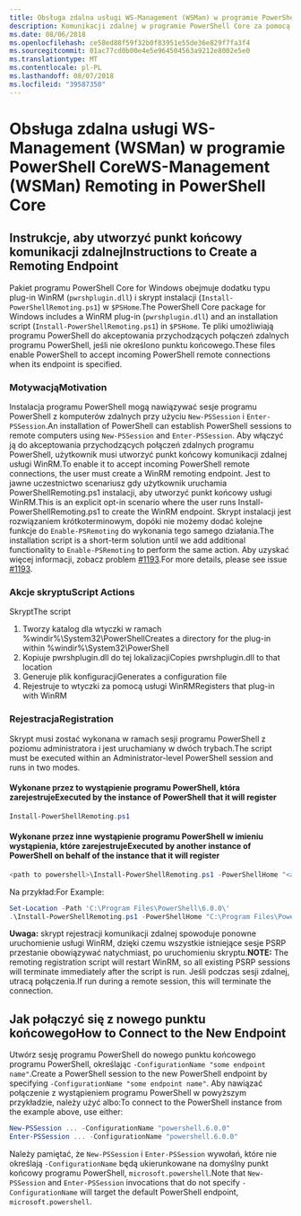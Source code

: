 ```yaml
---
title: Obsługa zdalna usługi WS-Management (WSMan) w programie PowerShell Core
description: Komunikacji zdalnej w programie PowerShell Core za pomocą usługi WS-Management
ms.date: 08/06/2018
ms.openlocfilehash: ce58ed88f59f32b0f83951e55de36e829f7fa3f4
ms.sourcegitcommit: 01ac77cd0b00e4e5e964504563a9212e8002e5e0
ms.translationtype: MT
ms.contentlocale: pl-PL
ms.lasthandoff: 08/07/2018
ms.locfileid: "39587350"
---
```

# <a name="ws-management-wsman-remoting-in-powershell-core"></a><span data-ttu-id="f7ecf-103">Obsługa zdalna usługi WS-Management (WSMan) w programie PowerShell Core</span><span class="sxs-lookup"><span data-stu-id="f7ecf-103">WS-Management (WSMan) Remoting in PowerShell Core</span></span>

## <a name="instructions-to-create-a-remoting-endpoint"></a><span data-ttu-id="f7ecf-104">Instrukcje, aby utworzyć punkt końcowy komunikacji zdalnej</span><span class="sxs-lookup"><span data-stu-id="f7ecf-104">Instructions to Create a Remoting Endpoint</span></span>

<span data-ttu-id="f7ecf-105">Pakiet programu PowerShell Core for Windows obejmuje dodatku typu plug-in WinRM (`pwrshplugin.dll`) i skrypt instalacji (`Install-PowerShellRemoting.ps1`) w `$PSHome`.</span><span class="sxs-lookup"><span data-stu-id="f7ecf-105">The PowerShell Core package for Windows includes a WinRM plug-in (`pwrshplugin.dll`) and an installation script (`Install-PowerShellRemoting.ps1`) in `$PSHome`.</span></span>
<span data-ttu-id="f7ecf-106">Te pliki umożliwiają programu PowerShell do akceptowania przychodzących połączeń zdalnych programu PowerShell, jeśli nie określono punktu końcowego.</span><span class="sxs-lookup"><span data-stu-id="f7ecf-106">These files enable PowerShell to accept incoming PowerShell remote connections when its endpoint is specified.</span></span>

### <a name="motivation"></a><span data-ttu-id="f7ecf-107">Motywacją</span><span class="sxs-lookup"><span data-stu-id="f7ecf-107">Motivation</span></span>

<span data-ttu-id="f7ecf-108">Instalacja programu PowerShell mogą nawiązywać sesje programu PowerShell z komputerów zdalnych przy użyciu `New-PSSession` i `Enter-PSSession`.</span><span class="sxs-lookup"><span data-stu-id="f7ecf-108">An installation of PowerShell can establish PowerShell sessions to remote computers using `New-PSSession` and `Enter-PSSession`.</span></span>
<span data-ttu-id="f7ecf-109">Aby włączyć ją do akceptowania przychodzących połączeń zdalnych programu PowerShell, użytkownik musi utworzyć punkt końcowy komunikacji zdalnej usługi WinRM.</span><span class="sxs-lookup"><span data-stu-id="f7ecf-109">To enable it to accept incoming PowerShell remote connections, the user must create a WinRM remoting endpoint.</span></span>
<span data-ttu-id="f7ecf-110">Jest to jawne uczestnictwo scenariusz gdy użytkownik uruchamia PowerShellRemoting.ps1 instalacji, aby utworzyć punkt końcowy usługi WinRM.</span><span class="sxs-lookup"><span data-stu-id="f7ecf-110">This is an explicit opt-in scenario where the user runs Install-PowerShellRemoting.ps1 to create the WinRM endpoint.</span></span>
<span data-ttu-id="f7ecf-111">Skrypt instalacji jest rozwiązaniem krótkoterminowym, dopóki nie możemy dodać kolejne funkcje do `Enable-PSRemoting` do wykonania tego samego działania.</span><span class="sxs-lookup"><span data-stu-id="f7ecf-111">The installation script is a short-term solution until we add additional functionality to `Enable-PSRemoting` to perform the same action.</span></span>
<span data-ttu-id="f7ecf-112">Aby uzyskać więcej informacji, zobacz problem [#1193](https://github.com/PowerShell/PowerShell/issues/1193).</span><span class="sxs-lookup"><span data-stu-id="f7ecf-112">For more details, please see issue [#1193](https://github.com/PowerShell/PowerShell/issues/1193).</span></span>

### <a name="script-actions"></a><span data-ttu-id="f7ecf-113">Akcje skryptu</span><span class="sxs-lookup"><span data-stu-id="f7ecf-113">Script Actions</span></span>

<span data-ttu-id="f7ecf-114">Skrypt</span><span class="sxs-lookup"><span data-stu-id="f7ecf-114">The script</span></span>

1. <span data-ttu-id="f7ecf-115">Tworzy katalog dla wtyczki w ramach %windir%\System32\PowerShell</span><span class="sxs-lookup"><span data-stu-id="f7ecf-115">Creates a directory for the plug-in within %windir%\System32\PowerShell</span></span>
1. <span data-ttu-id="f7ecf-116">Kopiuje pwrshplugin.dll do tej lokalizacji</span><span class="sxs-lookup"><span data-stu-id="f7ecf-116">Copies pwrshplugin.dll to that location</span></span>
1. <span data-ttu-id="f7ecf-117">Generuje plik konfiguracji</span><span class="sxs-lookup"><span data-stu-id="f7ecf-117">Generates a configuration file</span></span>
1. <span data-ttu-id="f7ecf-118">Rejestruje to wtyczki za pomocą usługi WinRM</span><span class="sxs-lookup"><span data-stu-id="f7ecf-118">Registers that plug-in with WinRM</span></span>

### <a name="registration"></a><span data-ttu-id="f7ecf-119">Rejestracja</span><span class="sxs-lookup"><span data-stu-id="f7ecf-119">Registration</span></span>

<span data-ttu-id="f7ecf-120">Skrypt musi zostać wykonana w ramach sesji programu PowerShell z poziomu administratora i jest uruchamiany w dwóch trybach.</span><span class="sxs-lookup"><span data-stu-id="f7ecf-120">The script must be executed within an Administrator-level PowerShell session and runs in two modes.</span></span>

#### <a name="executed-by-the-instance-of-powershell-that-it-will-register"></a><span data-ttu-id="f7ecf-121">Wykonane przez to wystąpienie programu PowerShell, która zarejestruje</span><span class="sxs-lookup"><span data-stu-id="f7ecf-121">Executed by the instance of PowerShell that it will register</span></span>

```powershell
Install-PowerShellRemoting.ps1
```

#### <a name="executed-by-another-instance-of-powershell-on-behalf-of-the-instance-that-it-will-register"></a><span data-ttu-id="f7ecf-122">Wykonane przez inne wystąpienie programu PowerShell w imieniu wystąpienia, które zarejestruje</span><span class="sxs-lookup"><span data-stu-id="f7ecf-122">Executed by another instance of PowerShell on behalf of the instance that it will register</span></span>

```powershell
<path to powershell>\Install-PowerShellRemoting.ps1 -PowerShellHome "<absolute path to the instance's $PSHOME>"
```

<span data-ttu-id="f7ecf-123">Na przykład:</span><span class="sxs-lookup"><span data-stu-id="f7ecf-123">For Example:</span></span>

```powershell
Set-Location -Path 'C:\Program Files\PowerShell\6.0.0\'
.\Install-PowerShellRemoting.ps1 -PowerShellHome "C:\Program Files\PowerShell\6.0.0\"
```

<span data-ttu-id="f7ecf-124">**Uwaga:** skrypt rejestracji komunikacji zdalnej spowoduje ponowne uruchomienie usługi WinRM, dzięki czemu wszystkie istniejące sesje PSRP przestanie obowiązywać natychmiast, po uruchomieniu skryptu.</span><span class="sxs-lookup"><span data-stu-id="f7ecf-124">**NOTE:** The remoting registration script will restart WinRM, so all existing PSRP sessions will terminate immediately after the script is run.</span></span> <span data-ttu-id="f7ecf-125">Jeśli podczas sesji zdalnej, utracą połączenia.</span><span class="sxs-lookup"><span data-stu-id="f7ecf-125">If run during a remote session, this will terminate the connection.</span></span>

## <a name="how-to-connect-to-the-new-endpoint"></a><span data-ttu-id="f7ecf-126">Jak połączyć się z nowego punktu końcowego</span><span class="sxs-lookup"><span data-stu-id="f7ecf-126">How to Connect to the New Endpoint</span></span>

<span data-ttu-id="f7ecf-127">Utwórz sesję programu PowerShell do nowego punktu końcowego programu PowerShell, określając `-ConfigurationName "some endpoint name"`.</span><span class="sxs-lookup"><span data-stu-id="f7ecf-127">Create a PowerShell session to the new PowerShell endpoint by specifying `-ConfigurationName "some endpoint name"`.</span></span> <span data-ttu-id="f7ecf-128">Aby nawiązać połączenie z wystąpieniem programu PowerShell w powyższym przykładzie, należy użyć albo:</span><span class="sxs-lookup"><span data-stu-id="f7ecf-128">To connect to the PowerShell instance from the example above, use either:</span></span>

```powershell
New-PSSession ... -ConfigurationName "powershell.6.0.0"
Enter-PSSession ... -ConfigurationName "powershell.6.0.0"
```

<span data-ttu-id="f7ecf-129">Należy pamiętać, że `New-PSSession` i `Enter-PSSession` wywołań, które nie określają `-ConfigurationName` będą ukierunkowane na domyślny punkt końcowy programu PowerShell, `microsoft.powershell`.</span><span class="sxs-lookup"><span data-stu-id="f7ecf-129">Note that `New-PSSession` and `Enter-PSSession` invocations that do not specify `-ConfigurationName` will target the default PowerShell endpoint, `microsoft.powershell`.</span></span>